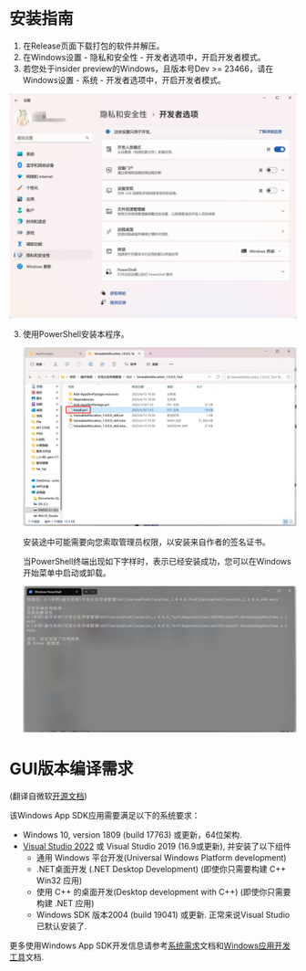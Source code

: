 # 安装指南

1. 在Release页面下载打包的软件并解压。
2. 在Windows设置 - 隐私和安全性 - 开发者选项中，开启开发者模式。
3. 若您处于insider preview的Windows，且版本号Dev >= 23466，请在Windows设置 - 系统 - 开发者选项中，开启开发者模式。

![image-20230413193444100](/images/Setting_Dev.png)

3. 使用PowerShell安装本程序。

   ![image-20230413193735249](/images/Install_Powershell.png)

   安装途中可能需要向您索取管理员权限，以安装来自作者的签名证书。

   当PowerShell终端出现如下字样时，表示已经安装成功，您可以在Windows开始菜单中启动或卸载。

   ![image-20230413194015430](/images/Install_Fin.png)

   

# GUI版本编译需求

(翻译自微软[开源文档](https://github.com/microsoft/WindowsAppSDK-Samples/blob/main/README.md))

该Windows App SDK应用需要满足以下的系统要求：

- Windows 10, version 1809 (build 17763) 或更新，64位架构.
- [Visual Studio 2022](https://visualstudio.microsoft.com/downloads/) 或 Visual Studio 2019 (16.9或更新), 并安装了以下组件
  - 通用 Windows 平台开发(Universal Windows Platform development)
  - .NET桌面开发 (.NET Desktop Development) (即使你只需要构建 C++ Win32 应用)
  - 使用 C++ 的桌面开发(Desktop development with C++) (即使你只需要构建 .NET 应用)
  - Windows SDK 版本2004 (build 19041) 或更新. 正常来说Visual Studio已默认安装了.

更多使用Windows App SDK开发信息请参考[系统需求]((https://docs.microsoft.com/windows/apps/windows-app-sdk/system-requirements) )文档和[Windows应用开发工具](https://docs.microsoft.com/windows/apps/windows-app-sdk/set-up-your-development-environment)文档.

